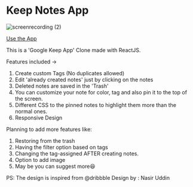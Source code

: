 # Keep Notes App
![screenrecording (2)](https://user-images.githubusercontent.com/56469693/111135470-b6066280-85a2-11eb-820b-06b589e86e64.gif)

[Use the App](https://keep-notesjs.netlify.app/)

This is a 'Google Keep App' Clone made with ReactJS.

Features included ->
1. Create custom Tags (No duplicates allowed)
2. Edit 'already created notes' just by clicking on the notes
3. Deleted notes are saved in the 'Trash'
4. You can customize your note for color, tag and also pin it to the top of the screen.
5. Different CSS to the pinned notes to highlight them more than the normal ones.
6. Responsive Design

Planning to add more features like:
1. Restoring from the trash
2. Having the filter option based on tags
3. Changing the tag-assigned AFTER creating notes.
4. Option to add image
5. May be you can suggest more😆

PS: The design is inspired from @dribbble
Design by : Nasir Uddin
